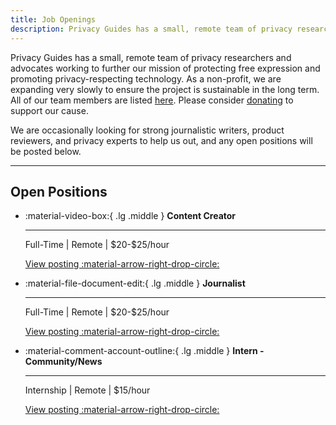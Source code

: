 ```yaml
---
title: Job Openings
description: Privacy Guides has a small, remote team of privacy researchers and advocates. Any open positions we may have in the future will be posted here.
---
```


Privacy Guides has a small, remote team of privacy researchers and advocates working to further our mission of protecting free expression and promoting privacy-respecting technology. As a non-profit, we are expanding very slowly to ensure the project is sustainable in the long term. All of our team members are listed [here](https://discuss.privacyguides.net/u?group=team&order=solutions&period=all). Please consider [donating](donate.md) to support our cause.

We are occasionally looking for strong journalistic writers, product reviewers, and privacy experts to help us out, and any open positions will be posted below.

---

## Open Positions

<div class="grid cards" markdown>

- :material-video-box:{ .lg .middle } **Content Creator**

    ---

    Full-Time | Remote | \$20-$25/hour

    [View posting :material-arrow-right-drop-circle:](jobs/content-creator.md)

- :material-file-document-edit:{ .lg .middle } **Journalist**

    ---

    Full-Time | Remote | \$20-$25/hour

    [View posting :material-arrow-right-drop-circle:](jobs/journalist.md)

- :material-comment-account-outline:{ .lg .middle } **Intern - Community/News**

    ---

    Internship | Remote | \$15/hour

    [View posting :material-arrow-right-drop-circle:](jobs/intern-news.md)

</div>
